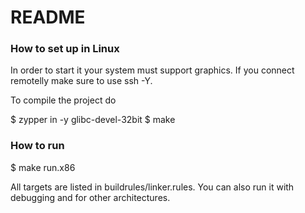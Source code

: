 # README #

### How to set up in Linux ###

In order to start it your system must support graphics. If you connect remotelly make sure to use ssh -Y.

To compile the project do

$ zypper in -y glibc-devel-32bit
$ make

### How to run ###

$ make run.x86

All targets are listed in buildrules/linker.rules. You can also run it with debugging and for other architectures.
